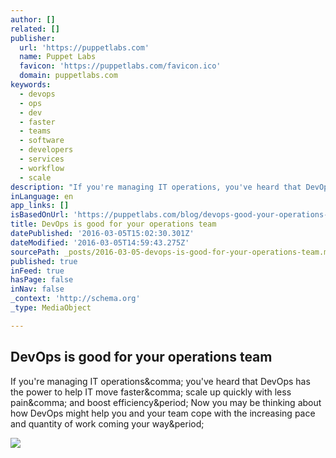 ```yaml
---
author: []
related: []
publisher:
  url: 'https://puppetlabs.com'
  name: Puppet Labs
  favicon: 'https://puppetlabs.com/favicon.ico'
  domain: puppetlabs.com
keywords:
  - devops
  - ops
  - dev
  - faster
  - teams
  - software
  - developers
  - services
  - workflow
  - scale
description: "If you're managing IT operations, you've heard that DevOps has the power to help IT move faster, scale up quickly with less pain, and boost efficiency. Now you may be thinking about how DevOps might help you and your team cope with the increasing pace and quantity of work coming your way."
inLanguage: en
app_links: []
isBasedOnUrl: 'https://puppetlabs.com/blog/devops-good-your-operations-team?ccn=integrated-devops-2016&cid=701G0000001Z87s&ls=social-media&pub=twitter'
title: DevOps is good for your operations team
datePublished: '2016-03-05T15:02:30.301Z'
dateModified: '2016-03-05T14:59:43.275Z'
sourcePath: _posts/2016-03-05-devops-is-good-for-your-operations-team.md
published: true
inFeed: true
hasPage: false
inNav: false
_context: 'http://schema.org'
_type: MediaObject

---
```

<article style=""><h1>DevOps is good for your operations team</h1><p>If you're managing IT operations&amp;comma; you've heard that DevOps has the power to help IT move faster&amp;comma; scale up quickly with less pain&amp;comma; and boost efficiency&amp;period; Now you may be thinking about how DevOps might help you and your team cope with the increasing pace and quantity of work coming your way&amp;period;</p><img src="http://puppetlabs.com/sites/all/themes/puppetlabs/images/pl_vertical_970x.png" /></article>